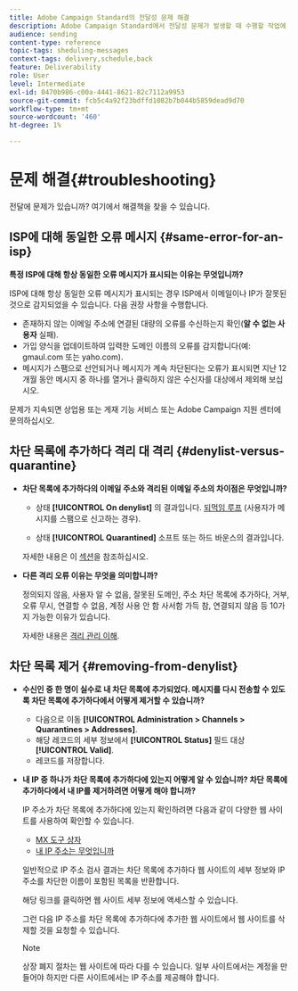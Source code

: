 ```yaml
---
title: Adobe Campaign Standard의 전달성 문제 해결
description: Adobe Campaign Standard에서 전달성 문제가 발생할 때 수행할 작업에 대해 알아봅니다.
audience: sending
content-type: reference
topic-tags: sheduling-messages
context-tags: delivery,schedule,back
feature: Deliverability
role: User
level: Intermediate
exl-id: 0470b986-c00a-4441-8621-82c7112a9953
source-git-commit: fcb5c4a92f23bdffd1082b7b044b5859dead9d70
workflow-type: tm+mt
source-wordcount: '460'
ht-degree: 1%

---
```


# 문제 해결{#troubleshooting}

전달에 문제가 있습니까? 여기에서 해결책을 찾을 수 있습니다.

## ISP에 대해 동일한 오류 메시지 {#same-error-for-an-isp}

**특정 ISP에 대해 항상 동일한 오류 메시지가 표시되는 이유는 무엇입니까?**

ISP에 대해 항상 동일한 오류 메시지가 표시되는 경우 ISP에서 이메일이나 IP가 잘못된 것으로 감지되었을 수 있습니다. 다음 권장 사항을 수행합니다.
* 존재하지 않는 이메일 주소에 연결된 대량의 오류를 수신하는지 확인(**알 수 없는 사용자** 실패).
* 가입 양식을 업데이트하여 입력한 도메인 이름의 오류를 감지합니다(예: gmaul.com 또는 yaho.com).
* 메시지가 스팸으로 선언되거나 메시지가 계속 차단된다는 오류가 표시되면 지난 12개월 동안 메시지 중 하나를 열거나 클릭하지 않은 수신자를 대상에서 제외해 보십시오.

문제가 지속되면 상업용 또는 게재 기능 서비스 또는 Adobe Campaign 지원 센터에 문의하십시오.

## 차단 목록에 추가하다 격리 대 격리 {#denylist-versus-quarantine}

* **차단 목록에 추가하다의 이메일 주소와 격리된 이메일 주소의 차이점은 무엇입니까?**

   * 상태 **[!UICONTROL On denylist]** 의 결과입니다. [되먹임 루프](https://experienceleague.adobe.com/docs/deliverability-learn/deliverability-best-practice-guide/transition-process/infrastructure.html#feedback-loops) (사용자가 메시지를 스팸으로 신고하는 경우).

   * 상태 **[!UICONTROL Quarantined]** 소프트 또는 하드 바운스의 결과입니다.

  자세한 내용은 이 [섹션](../../sending/using/understanding-quarantine-management.md#quarantine-vs-denylist)을 참조하십시오.

* **다른 격리 오류 이유는 무엇을 의미합니까?**

  정의되지 않음, 사용자 알 수 없음, 잘못된 도메인, 주소 차단 목록에 추가하다, 거부, 오류 무시, 연결할 수 없음, 계정 사용 안 함 사서함 가득 참, 연결되지 않음 등 10가지 가능한 이유가 있습니다.

  자세한 내용은 [격리 관리 이해](../../sending/using/understanding-quarantine-management.md).

## 차단 목록 제거 {#removing-from-denylist}

* **수신인 중 한 명이 실수로 내 차단 목록에 추가되었다. 메시지를 다시 전송할 수 있도록 차단 목록에 추가하다에서 어떻게 제거할 수 있습니까?**

   * 다음으로 이동 **[!UICONTROL Administration > Channels > Quarantines > Addresses]**.
   * 해당 레코드의 세부 정보에서 **[!UICONTROL Status]** 필드 대상 **[!UICONTROL Valid]**.
   * 레코드를 저장합니다.

* **내 IP 중 하나가 차단 목록에 추가하다에 있는지 어떻게 알 수 있습니까? 차단 목록에 추가하다에서 내 IP를 제거하려면 어떻게 해야 합니까?**

  IP 주소가 차단 목록에 추가하다에 있는지 확인하려면 다음과 같이 다양한 웹 사이트를 사용하여 확인할 수 있습니다.
   * [MX 도구 상자](https://mxtoolbox.com/)
   * [내 IP 주소는 무엇입니까](https://whatismyipaddress.com)

  일반적으로 IP 주소 검사 결과는 차단 목록에 추가하다 웹 사이트의 세부 정보와 IP 주소를 차단한 이름이 포함된 목록을 반환합니다.

  해당 링크를 클릭하면 웹 사이트 세부 정보에 액세스할 수 있습니다.

  그런 다음 IP 주소를 차단 목록에 추가하다에 추가한 웹 사이트에서 웹 사이트를 삭제할 것을 요청할 수 있습니다.

  >[!NOTE]
  >
  >상장 폐지 절차는 웹 사이트에 따라 다를 수 있습니다. 일부 사이트에서는 계정을 만들어야 하지만 다른 사이트에서는 IP 주소를 제공해야 합니다.
